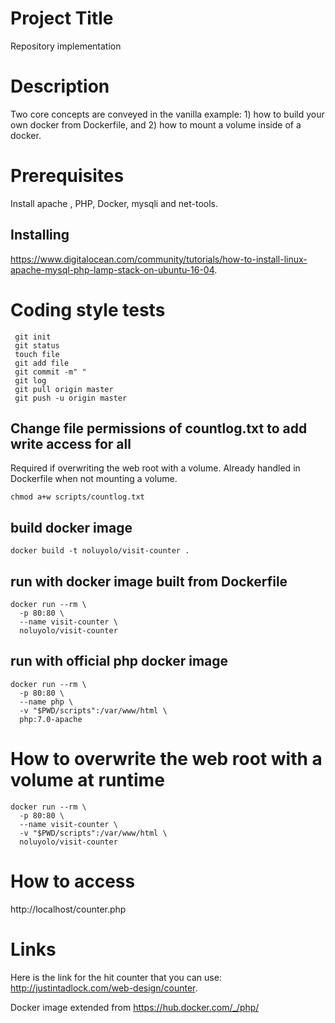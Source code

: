 # Project Title

Repository implementation

# Description
Two core concepts are conveyed in the vanilla example: 1) how to build your own docker from Dockerfile, and 2) how to mount a volume inside of a docker.

# Prerequisites

Install apache , PHP, Docker, mysqli and net-tools.

## Installing

https://www.digitalocean.com/community/tutorials/how-to-install-linux-apache-mysql-php-lamp-stack-on-ubuntu-16-04.

# Coding style tests
```
 git init 
 git status
 touch file
 git add file
 git commit -m" "
 git log
 git pull origin master
 git push -u origin master
```

## Change file permissions of countlog.txt to add write access for all
Required if overwriting the web root with a volume. Already handled in Dockerfile when not mounting a volume.
```
chmod a+w scripts/countlog.txt
```

## build docker image
```
docker build -t noluyolo/visit-counter .
```

## run with docker image built from Dockerfile
```
docker run --rm \
  -p 80:80 \
  --name visit-counter \
  noluyolo/visit-counter
```

## run with official php docker image
```
docker run --rm \
  -p 80:80 \
  --name php \
  -v "$PWD/scripts":/var/www/html \
  php:7.0-apache
```

# How to overwrite the web root with a volume at runtime
```
docker run --rm \
  -p 80:80 \
  --name visit-counter \
  -v "$PWD/scripts":/var/www/html \
  noluyolo/visit-counter
```

# How to access

http://localhost/counter.php

 
# Links
 
Here is the link for the hit counter that you can use: http://justintadlock.com/web-design/counter.

Docker image extended from https://hub.docker.com/_/php/
